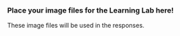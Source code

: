 ### Place your image files for the Learning Lab here!

These image files will be used in the responses.
